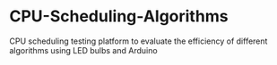 # CPU-Scheduling-Algorithms
CPU scheduling testing platform to evaluate the efficiency of different algorithms using LED bulbs and Arduino
